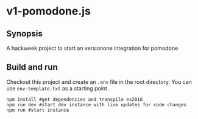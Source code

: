 # v1-pomodone.js

## Synopsis

A hackweek project to start an versionone integration for pomodone

## Build and run

Checkout this project and create an `.env` file in the root directory. You can use `env-template.txt` as a starting point.

    npm install #get dependencies and transpile es2016
    npm run dev #start dev instance with live updates for code changes
    npm run #start instance

